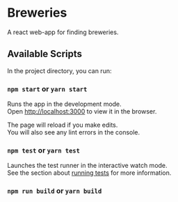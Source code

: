 # Breweries

A react web-app for finding breweries.

## Available Scripts

In the project directory, you can run:

### `npm start` or `yarn start` 

Runs the app in the development mode.<br>
Open [http://localhost:3000](http://localhost:3000) to view it in the browser.

The page will reload if you make edits.<br>
You will also see any lint errors in the console.

### `npm test` or `yarn test` 

Launches the test runner in the interactive watch mode.<br>
See the section about [running tests](#running-tests) for more information.

### `npm run build`  or `yarn build` 